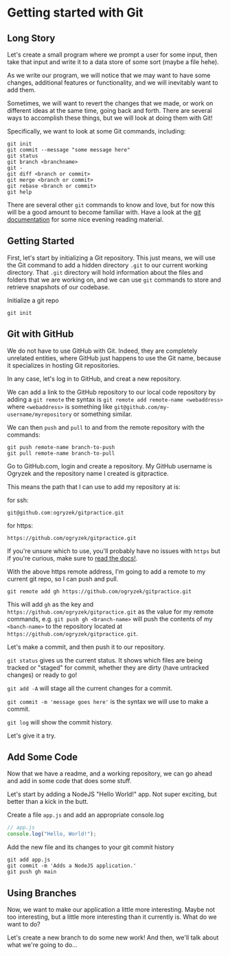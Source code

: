# Getting started with Git  

## Long Story
  
Let's create a small program where we prompt a user for some input, then take that input and write it to a data store of some sort (maybe a file hehe).  
  
As we write our program, we will notice that we may want to have some changes, additional features or functionality, and we will inevitably want to add them.  
  
Sometimes, we will want to revert the changes that we made, or work on different ideas at the same time, going back and forth. There are several ways to accomplish these things, but we will look at doing them with Git!  
  
Specifically, we want to look at some Git commands, including:

```
git init
git commit --message "some message here"
git status
git branch <branchname>
git -
git diff <branch or commit>
git merge <branch or commit>
git rebase <branch or commit>
git help
```

There are several other `git` commands to know and love, but for now this will be a good amount to become familiar with. Have a look at the [git documentation](https://git-scm.com/docs/) for some nice evening reading material.  
  
## Getting Started  
  
First, let's start by initializing a Git repository. This just means, we will use the Git command to add a hidden directory `.git` to our current working directory. That `.git` directory will hold information about the files and folders that we are working on, and we can use `git` commands to store and retrieve snapshots of our codebase.  
  
Initialize a git repo
```
git init
```  

## Git with GitHub  
  
We do not have to use GitHub with Git. Indeed, they are completely unrelated entities, where GitHub just happens to use the Git name, because it specializes in hosting Git repositories.  
  
In any case, let's log in to GitHub, and creat a new repository.  
  
We can add a link to the GitHub repository to our local code repository by adding a `git remote` the syntax is `git remote add remote-name <webaddress>` where `<webaddress>` is something like `git@github.com/my-username/myrepository` or something similar.  
  
We can then `push` and `pull` to and from the remote repository with the commands:  
  
```
git push remote-name branch-to-push
git pull remote-name branch-to-pull
```

Go to GitHub.com, login and create a repository. My GitHub username is Ogryzek and the repository name I created is gitpractice.  
  
This means the path that I can use to add my repository at is:  
  
for ssh:
```
git@github.com:ogryzek/gitpractice.git
```
for https:
```
https://github.com/ogryzek/gitpractice.git
```

If you're unsure which to use, you'll probably have no issues with `https` but if you're curious, make sure to [read the docs!](https://docs.github.com/en/get-started/git-basics/about-remote-repositories).  
  
With the above https remote address, I'm going to add a remote to my current git repo, so I can push and pull.  
  
```
git remote add gh https://github.com/ogryzek/gitpractice.git
```

This will add `gh` as the key and `https://github.com/ogryzek/gitpractice.git` as the value for my remote commands, e.g. `git push gh <branch-name>` will push the contents of my `<banch-name>` to the repository located at `https://github.com/ogryzek/gitpractice.git`.  
  
Let's make a commit, and then push it to our repository.  
  
`git status` gives us the current status. It shows which files are being tracked or "staged" for commit, whether they are dirty (have untracked changes) or ready to go!  
  
`git add -A` will stage all the current changes for a commit.

`git commit -m 'message goes here'` is the syntax we will use to make a commit.  

`git log` will show the commit history.  

Let's give it a try.  
  
## Add Some Code  
  
Now that we have a readme, and a working repository, we can go ahead and add in some code that does some stuff.  
  
Let's start by adding a NodeJS "Hello World!" app. Not super exciting, but better than a kick in the butt.  
  
Create a file `app.js` and add an appropriate console.log  
  
```js
// app.js
console.log("Hello, World!");
```

Add the new file and its changes to your git commit history  
  
```
git add app.js
git commit -m 'Adds a NodeJS application.'
git push gh main
```

## Using Branches  
  
Now, we want to make our application a little more interesting. Maybe not too interesting, but a little more interesting than it currently is. What do we want to do?  
  
Let's create a new branch to do some new work! And then, we'll talk about what we're going to do...  
  
